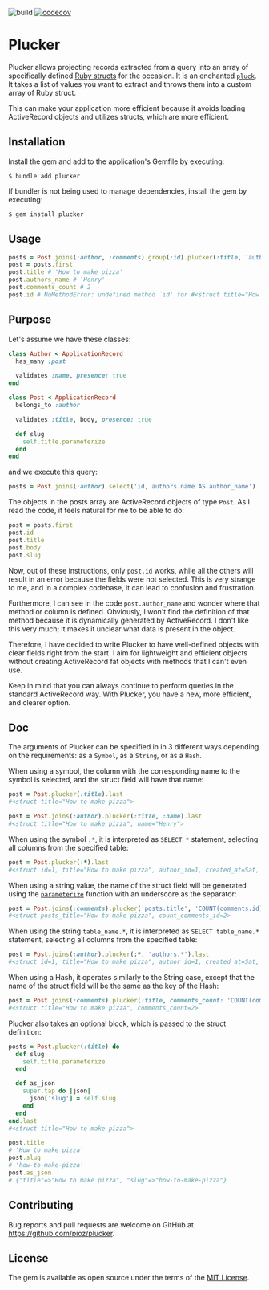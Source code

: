 ![build](https://github.com/pioz/plucker/workflows/Ruby/badge.svg)
[![codecov](https://codecov.io/gh/pioz/plucker/graph/badge.svg?token=95G6SJXB47)](https://codecov.io/gh/pioz/plucker)

# Plucker

Plucker allows projecting records extracted from a query into an array of
specifically defined [Ruby structs](https://ruby-doc.org/current/Struct.html) for the occasion. It is an
enchanted [`pluck`](https://www.rubydoc.info/docs/rails/ActiveRecord%2FCalculations:pluck). It
takes a list of values you want to extract and throws them into a custom
array of Ruby struct.

This can make your application more efficient because it avoids loading
ActiveRecord objects and utilizes structs, which are more efficient.

## Installation

Install the gem and add to the application's Gemfile by executing:

    $ bundle add plucker

If bundler is not being used to manage dependencies, install the gem by executing:

    $ gem install plucker

## Usage

```ruby
posts = Post.joins(:author, :comments).group(:id).plucker(:title, 'authors.name', { comments_count: 'COUNT(comments.id)' })
post = posts.first
post.title # 'How to make pizza'
post.authors_name # 'Henry'
post.comments_count # 2
post.id # NoMethodError: undefined method `id' for #<struct title="How to make pizza", authors_name="Henry", comments_count=2>
```

## Purpose

Let's assume we have these classes:

```ruby
class Author < ApplicationRecord
  has_many :post

  validates :name, presence: true
end

class Post < ApplicationRecord
  belongs_to :author

  validates :title, body, presence: true

  def slug
    self.title.parameterize
  end
end
```

and we execute this query:

```ruby
posts = Post.joins(:author).select('id, authors.name AS author_name')
```

The objects in the posts array are ActiveRecord objects of type `Post`. As I
read the code, it feels natural for me to be able to do:

```ruby
post = posts.first
post.id
post.title
post.body
post.slug
```

Now, out of these instructions, only `post.id` works, while all the others
will result in an error because the fields were not selected. This is very
strange to me, and in a complex codebase, it can lead to confusion and
frustration.

Furthermore, I can see in the code `post.author_name` and wonder where that
method or column is defined. Obviously, I won't find the definition of that
method because it is dynamically generated by ActiveRecord. I don't like this
very much; it makes it unclear what data is present in the object.

Therefore, I have decided to write Plucker to have well-defined objects with
clear fields right from the start. I aim for lightweight and efficient
objects without creating ActiveRecord fat objects with methods that I can't
even use.

Keep in mind that you can always continue to perform queries in the standard
ActiveRecord way. With Plucker, you have a new, more efficient, and clearer
option.

## Doc

The arguments of Plucker can be specified in in 3 different ways depending on
the requirements: as a `Symbol`, as a `String`, or as a `Hash`.

When using a symbol, the column with the corresponding name to the symbol is
selected, and the struct field will have that name:

```ruby
post = Post.plucker(:title).last
#<struct title="How to make pizza">

post = Post.joins(:author).plucker(:title, :name).last
#<struct title="How to make pizza", name="Henry">
```

When using the symbol `:*`, it is interpreted as `SELECT *` statement,
selecting all columns from the specified table:

```ruby
post = Post.plucker(:*).last
#<struct id=1, title="How to make pizza", author_id=1, created_at=Sat, 21 Oct 2023 14:24:08 UTC +00:00, updated_at=Sat, 21 Oct 2023 14:24:08 UTC +00:00>
```

When using a string value, the name of the struct field will be generated
using the [`parameterize`](https://www.rubydoc.info/gems/activesupport/String#parameterize-instance_method)
function with an underscore as the separator:

```ruby
post = Post.joins(:comments).plucker('posts.title', 'COUNT(comments.id)').last
#<struct posts_title="How to make pizza", count_comments_id=2>
```

When using the string `table_name.*`, it is interpreted as `SELECT
table_name.*` statement, selecting all columns from the specified table:

```ruby
post = Post.joins(:author).plucker(:*, 'authors.*').last
#<struct id=1, title="How to make pizza", author_id=1, created_at=Sat, 21 Oct 2023 14:24:08 UTC +00:00, updated_at=Sat, 21 Oct 2023 14:24:08 UTC +00:00, authors_id: 1, authors_name: 'Henry', authors_created_at=Sat, 21 Oct 2023 14:24:08 UTC +00:00, authors_updated_at=Sat, 21 Oct 2023 14:24:08 UTC +00:00>
```

When using a Hash, it operates similarly to the String case, except that the
name of the struct field will be the same as the key of the Hash:

```ruby
post = Post.joins(:comments).plucker(:title, comments_count: 'COUNT(comments.id)').last
#<struct title="How to make pizza", comments_count=2>
```

Plucker also takes an optional block, which is passed to the struct
definition:

```ruby
posts = Post.plucker(:title) do
  def slug
    self.title.parameterize
  end

  def as_json
    super.tap do |json|
      json['slug'] = self.slug
    end
  end
end.last
#<struct title="How to make pizza">

post.title
# 'How to make pizza'
post.slug
# 'how-to-make-pizza'
post.as_json
# {"title"=>"How to make pizza", "slug"=>"how-to-make-pizza"}
```

## Contributing

Bug reports and pull requests are welcome on GitHub at https://github.com/pioz/plucker.

## License

The gem is available as open source under the terms of the [MIT License](https://opensource.org/licenses/MIT).
